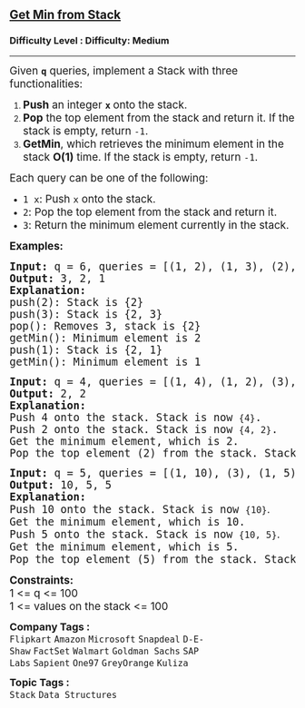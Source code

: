 <h2><a href="https://www.geeksforgeeks.org/problems/get-minimum-element-from-stack/1?page=2&difficulty=Medium&status=unsolved,attempted&sprint=a663236c31453b969852f9ea22507634&sortBy=accuracy">Get Min from Stack</a></h2><h3>Difficulty Level : Difficulty: Medium</h3><hr><div class="problems_problem_content__Xm_eO"><p><span style="font-size: 14pt;">Given <strong><code>q</code></strong> queries, implement a Stack with three functionalities:</span></p>
<ol>
<li><span style="font-size: 14pt;"><strong>Push</strong> an integer <strong><code>x</code> </strong>onto the stack.</span></li>
<li><span style="font-size: 14pt;"><strong>Pop</strong> the top element from the stack and return it. If the stack is empty, return <code>-1</code>.</span></li>
<li><span style="font-size: 14pt;"><strong>GetMin</strong>, which retrieves the minimum element in the stack <span class="katex"><span class="katex-html" aria-hidden="true"><span class="base"><strong><span class="mord mathnormal">O</span><span class="mopen">(</span><span class="mord">1</span><span class="mclose">)</span></strong></span></span></span> time. If the stack is empty, return <code>-1</code>.</span></li>
</ol>
<p><span style="font-size: 14pt;">Each query can be one of the following:</span></p>
<ul>
<li><span style="font-size: 14pt;"><code>1 x</code>: Push <code>x</code> onto the stack.</span></li>
<li><span style="font-size: 14pt;"><code>2</code>: Pop the top element from the stack and return it.</span></li>
<li><span style="font-size: 14pt;"><code>3</code>: Return the minimum element currently in the stack.</span></li>
</ul>
<p><span style="font-size: 14pt;"><strong>Examples:</strong></span></p>
<pre><span style="font-size: 14pt;"><strong>Input:</strong> q = 6, queries = [(1, 2), (1, 3), (2), (3), (1, 1), (3)]<strong>
Output: </strong>3, 2, 1<strong>
Explanation: </strong>
push(2): Stack is {2}
push(3): Stack is {2, 3}
pop(): Removes 3, stack is {2}
getMin(): Minimum element is 2
push(1): Stack is {2, 1}
getMin(): Minimum element is 1</span></pre>
<pre><span style="font-size: 14pt;"><strong>Input:</strong> q = 4, queries = [(1, 4), (1, 2), (3), (2)]<strong>
Output: </strong>2, 2<strong>
Explanation: <br></strong>Push 4 onto the stack. Stack is now <code>{4}</code>.<br>Push 2 onto the stack. Stack is now <code>{4, 2}</code>.<br>Get the minimum element, which is 2.<br>Pop the top element (2) from the stack. Stack is now <code>{4}</code>.<strong><br></strong></span></pre>
<pre><span style="font-size: 14pt;"><strong>Input:</strong> q = 5, queries = [(1, 10), (3), (1, 5), (3), (2)]<strong>
Output: </strong>10, 5, 5<strong>
Explanation: <br></strong>Push 10 onto the stack. Stack is now <code>{10}</code><span style="font-family: -apple-system, BlinkMacSystemFont, 'Segoe UI', Roboto, Oxygen, Ubuntu, Cantarell, 'Open Sans', 'Helvetica Neue', sans-serif;">.<br></span>Get the minimum element, which is 10.</span><br><span style="font-size: 14pt;">Push 5 onto the stack. Stack is now <code>{10, 5}</code><span style="font-family: -apple-system, BlinkMacSystemFont, 'Segoe UI', Roboto, Oxygen, Ubuntu, Cantarell, 'Open Sans', 'Helvetica Neue', sans-serif;">.<br></span>Get the minimum element, which is 5.</span><br><span style="font-size: 14pt;">Pop the top element (5) from the stack. Stack is now <code>{10}</code><span style="font-family: -apple-system, BlinkMacSystemFont, 'Segoe UI', Roboto, Oxygen, Ubuntu, Cantarell, 'Open Sans', 'Helvetica Neue', sans-serif;">.</span></span></pre>
<p><span style="font-size: 14pt;"><strong>Constraints:</strong><br>1 &lt;= q &lt;= 100<br>1 &lt;= values on the stack &lt;= 100</span></p></div><p><span style=font-size:18px><strong>Company Tags : </strong><br><code>Flipkart</code>&nbsp;<code>Amazon</code>&nbsp;<code>Microsoft</code>&nbsp;<code>Snapdeal</code>&nbsp;<code>D-E-Shaw</code>&nbsp;<code>FactSet</code>&nbsp;<code>Walmart</code>&nbsp;<code>Goldman Sachs</code>&nbsp;<code>SAP Labs</code>&nbsp;<code>Sapient</code>&nbsp;<code>One97</code>&nbsp;<code>GreyOrange</code>&nbsp;<code>Kuliza</code>&nbsp;<br><p><span style=font-size:18px><strong>Topic Tags : </strong><br><code>Stack</code>&nbsp;<code>Data Structures</code>&nbsp;